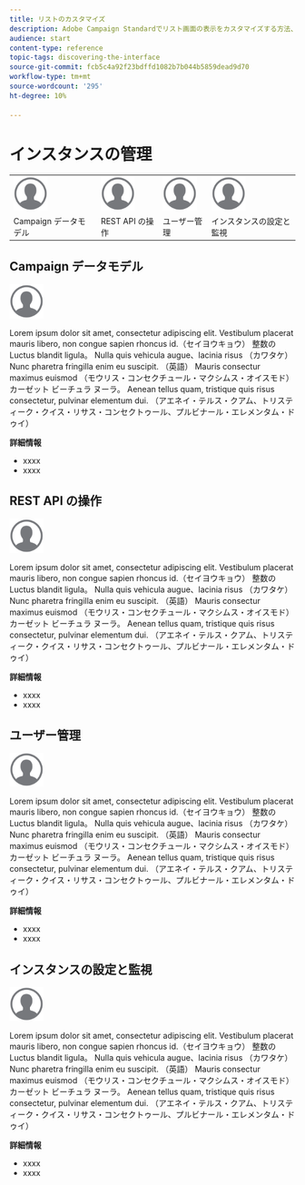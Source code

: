 ```yaml
---
title: リストのカスタマイズ
description: Adobe Campaign Standardでリスト画面の表示をカスタマイズする方法、およびリスト画面に対する操作（要素の並べ替え、フィルタリング、削除、複製）を説明します。 指定された 1 つまたは複数のリソースの要素を画面に表示します。
audience: start
content-type: reference
topic-tags: discovering-the-interface
source-git-commit: fcb5c4a92f23bdffd1082b7b044b5859dead9d70
workflow-type: tm+mt
source-wordcount: '295'
ht-degree: 10%

---
```



# インスタンスの管理

<table>
<tr>
    <td valign="top">
        <a href="../../start/using/work-with-audiences.md"><img width="60px" alt="条件" src="assets/icon_profile.svg"/></a>
    </td>
    <td valign="top">
        <a href="../../api/using/creating-a-service.md"><img width="60px" alt="条件" src="assets/icon_profile.svg"/></a>
    </td>
    <td valign="top">
        <a href="../../api/using/interacting-with-custom-resources.md"><img width="60px" alt="条件" src="assets/icon_profile.svg"/></a>
    </td>
    <td valign="top">
        <a href="../../api/using/interacting-with-marketing-history.md"><img width="60px" alt="条件" src="assets/icon_profile.svg"/></a>
    </td>
</tr>
<tr>
<td>Campaign データモデル</td>
<td>REST API の操作</td>
<td>ユーザー管理</td>
<td>インスタンスの設定と監視</td>
</tr>
</table>

## Campaign データモデル

<img width="60px" alt="条件" src="assets/icon_profile.svg"/>

Lorem ipsum dolor sit amet, consectetur adipiscing elit. Vestibulum placerat mauris libero, non congue sapien rhoncus id.（セイヨウキョウ） 整数の Luctus blandit ligula。 Nulla quis vehicula augue、lacinia risus （カワタケ） Nunc pharetra fringilla enim eu suscipit. （英語） Mauris consectur maximus euismod （モウリス・コンセクチュール・マクシムス・オイスモド） カーゼット ビーチュラ ヌーラ。 Aenean tellus quam, tristique quis risus consectetur, pulvinar elementum dui. （アエネイ・テルス・クアム、トリスティーク・クイス・リサス・コンセクトゥール、プルビナール・エレメンタム・ドゥイ）

**詳細情報**

* xxxx
* xxxx

## REST API の操作

<img width="60px" alt="条件" src="assets/icon_profile.svg"/>

Lorem ipsum dolor sit amet, consectetur adipiscing elit. Vestibulum placerat mauris libero, non congue sapien rhoncus id.（セイヨウキョウ） 整数の Luctus blandit ligula。 Nulla quis vehicula augue、lacinia risus （カワタケ） Nunc pharetra fringilla enim eu suscipit. （英語） Mauris consectur maximus euismod （モウリス・コンセクチュール・マクシムス・オイスモド） カーゼット ビーチュラ ヌーラ。 Aenean tellus quam, tristique quis risus consectetur, pulvinar elementum dui. （アエネイ・テルス・クアム、トリスティーク・クイス・リサス・コンセクトゥール、プルビナール・エレメンタム・ドゥイ）

**詳細情報**

* xxxx
* xxxx

## ユーザー管理

<img width="60px" alt="条件" src="assets/icon_profile.svg"/>

Lorem ipsum dolor sit amet, consectetur adipiscing elit. Vestibulum placerat mauris libero, non congue sapien rhoncus id.（セイヨウキョウ） 整数の Luctus blandit ligula。 Nulla quis vehicula augue、lacinia risus （カワタケ） Nunc pharetra fringilla enim eu suscipit. （英語） Mauris consectur maximus euismod （モウリス・コンセクチュール・マクシムス・オイスモド） カーゼット ビーチュラ ヌーラ。 Aenean tellus quam, tristique quis risus consectetur, pulvinar elementum dui. （アエネイ・テルス・クアム、トリスティーク・クイス・リサス・コンセクトゥール、プルビナール・エレメンタム・ドゥイ）

**詳細情報**

* xxxx
* xxxx

## インスタンスの設定と監視

<img width="60px" alt="条件" src="assets/icon_profile.svg"/>

Lorem ipsum dolor sit amet, consectetur adipiscing elit. Vestibulum placerat mauris libero, non congue sapien rhoncus id.（セイヨウキョウ） 整数の Luctus blandit ligula。 Nulla quis vehicula augue、lacinia risus （カワタケ） Nunc pharetra fringilla enim eu suscipit. （英語） Mauris consectur maximus euismod （モウリス・コンセクチュール・マクシムス・オイスモド） カーゼット ビーチュラ ヌーラ。 Aenean tellus quam, tristique quis risus consectetur, pulvinar elementum dui. （アエネイ・テルス・クアム、トリスティーク・クイス・リサス・コンセクトゥール、プルビナール・エレメンタム・ドゥイ）

**詳細情報**

* xxxx
* xxxx
